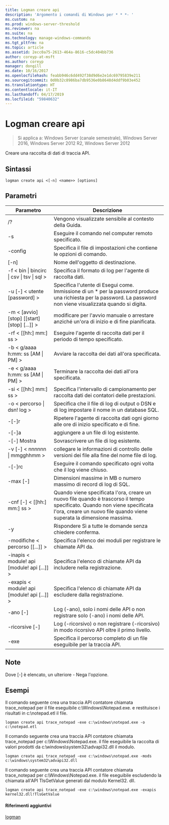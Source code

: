 ```yaml
---
title: Logman creare api
description: 'Argomento i comandi di Windows per * * *- '
ms.custom: na
ms.prod: windows-server-threshold
ms.reviewer: na
ms.suite: na
ms.technology: manage-windows-commands
ms.tgt_pltfrm: na
ms.topic: article
ms.assetid: 2ecc0a75-2613-464a-8616-c5dc404bb736
author: coreyp-at-msft
ms.author: coreyp
manager: dongill
ms.date: 10/16/2017
ms.openlocfilehash: feabb946c6dd492f38d9d6e2e1dc69795839e211
ms.sourcegitcommit: 0d0b32c8986ba7db9536e0b8648d4ddf9b03e452
ms.translationtype: HT
ms.contentlocale: it-IT
ms.lasthandoff: 04/17/2019
ms.locfileid: "59840632"
---
```

# <a name="logman-create-api"></a>Logman creare api

>Si applica a: Windows Server (canale semestrale), Windows Server 2016, Windows Server 2012 R2, Windows Server 2012

Creare una raccolta di dati di traccia API.  
  
## <a name="syntax"></a>Sintassi  
```  
logman create api <[-n] <name>> [options]  
```  
## <a name="parameters"></a>Parametri  
|Parametro|Descrizione|  
|-------|--------|  
|/?|Vengono visualizzate sensibile al contesto della Guida.|  
|-s <computer name>|Eseguire il comando nel computer remoto specificato.|  
|-config <value>|Specifica il file di impostazioni che contiene le opzioni di comando.|  
|[-n] <name>|Nome dell'oggetto di destinazione.|  
|-f < bin &#124; bincirc &#124; csv &#124; tsv &#124; sql >|Specifica il formato di log per l'agente di raccolta dati.|  
|-u [-] < utente [password] >|Specifica l'utente di Esegui come. Immissione di un * per la password produce una richiesta per la password. La password non viene visualizzata quando si digita.|  
|-m < [avvio] [stop] [[start] [stop] [...]] >|modificare per l'avvio manuale o arrestare anziché un'ora di inizio e di fine pianificata.|  
|-rf < [[hh:] mm:] ss >|Eseguire l'agente di raccolta dati per il periodo di tempo specificato.|  
|-b < g/aaaa h:mm: ss [AM &#124; PM] >|Avviare la raccolta dei dati all'ora specificata.|  
|-e < g/aaaa h:mm: ss [AM &#124; PM] >|Terminare la raccolta dei dati all'ora specificata.|  
|-si < [[hh:] mm:] ss >|Specifica l'intervallo di campionamento per raccolta dati dei contatori delle prestazioni.|  
|-o < percorso &#124; dsn! log >|Specifica che il file di log di output o DSN e di log impostare il nome in un database SQL.|  
|-[-]r|Ripetere l'agente di raccolta dati ogni giorno alle ore di inizio specificato e di fine.|  
|-[-]a|aggiungere a un file di log esistente.|  
|-[-] Mostra|Sovrascrivere un file di log esistente.|  
|-v [-] < nnnnnn &#124; mmgghhmm >|collegare le informazioni di controllo delle versioni dei file alla fine del nome file di log.|  
|-[-]rc <task>|Eseguire il comando specificato ogni volta che il log viene chiuso.|  
|-max [-] <value>|Dimensioni massime in MB o numero massimo di record di log di SQL.|  
|-cnf [-] < [[hh:] mm:] ss >|Quando viene specificata l'ora, creare un nuovo file quando è trascorso il tempo specificato. Quando non viene specificata l'ora, creare un nuovo file quando viene superata la dimensione massima.|  
|-y|Rispondere Sì a tutte le domande senza chiedere conferma.|  
|-modifiche < percorso [[...]] >|Specifica l'elenco dei moduli per registrare le chiamate API da.|  
|-inapis < module! api [module! api [...]] >|Specifica l'elenco di chiamate API da includere nella registrazione.|  
|-exapis < module! api [module! api [...]] >|Specifica l'elenco di chiamate API da escludere dalla registrazione.|  
|-ano [-]|Log (-ano), solo i nomi delle API o non registrare solo (-ano) i nomi delle API.|  
|-ricorsive [-]|Log (-ricorsivo) o non registrare (-ricorsivo) in modo ricorsivo API oltre il primo livello.|  
|-exe <value>|Specifica il percorso completo di un file eseguibile per la traccia API.|  
## <a name="remarks"></a>Note  
Dove [-] è elencato, un ulteriore - Nega l'opzione.  
## <a name="BKMK_examples"></a>Esempi  
Il comando seguente crea una traccia API contatore chiamata trace_notepad per il file eseguibile c:\Windows\Notepad.exe. e restituisce i risultati in c:\notepad.etl il file.  
```  
logman create api trace_notepad -exe c:\windows\notepad.exe -o c:\notepad.etl  
```  
Il comando seguente crea una traccia API contatore chiamata trace_notepad per c:\Windows\Notepad.exe. il file eseguibile la raccolta di valori prodotti da c:\windows\system32\advapi32.dll il modulo.  
```  
logman create api trace_notepad -exe c:\windows\notepad.exe -mods c:\windows\system32\advapi32.dll  
```  
Il comando seguente crea una traccia API contatore chiamata trace_notepad per c:\Windows\Notepad.exe. il file eseguibile escludendo la chiamata all'API TlsGetValue generati dal modulo Kernel32. dll.  
```  
logman create api trace_notepad -exe c:\windows\notepad.exe -exapis kernel32.dll!TlsGetValue  
```  
#### <a name="additional-references"></a>Riferimenti aggiuntivi  
[logman](logman.md)  
